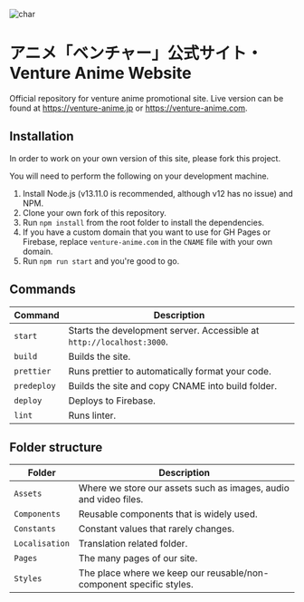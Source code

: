 ![char](images/char.jpg?raw=true 'char')

# アニメ「ベンチャー」公式サイト・Venture Anime Website

Official repository for venture anime promotional site. Live version can be found at https://venture-anime.jp or https://venture-anime.com.

## Installation

In order to work on your own version of this site, please fork this project.

You will need to perform the following on your development machine.

1. Install Node.js (v13.11.0 is recommended, although v12 has no issue) and NPM.
2. Clone your own fork of this repository.
3. Run `npm install` from the root folder to install the dependencies.
4. If you have a custom domain that you want to use for GH Pages or Firebase, replace `venture-anime.com` in the `CNAME` file with your own domain.
5. Run `npm run start` and you're good to go.

## Commands

| Command     | Description                                                           |
| ----------- | --------------------------------------------------------------------- |
| `start`     | Starts the development server. Accessible at `http://localhost:3000`. |
| `build`     | Builds the site.                                                      |
| `prettier`  | Runs prettier to automatically format your code.                      |
| `predeploy` | Builds the site and copy CNAME into build folder.                     |
| `deploy`    | Deploys to Firebase.                                                  |
| `lint`      | Runs linter.                                                          |

## Folder structure

| Folder         | Description                                                         |
| -------------- | ------------------------------------------------------------------- |
| `Assets`       | Where we store our assets such as images, audio and video files.    |
| `Components`   | Reusable components that is widely used.                            |
| `Constants`    | Constant values that rarely changes.                                |
| `Localisation` | Translation related folder.                                         |
| `Pages`        | The many pages of our site.                                         |
| `Styles`       | The place where we keep our reusable/non-component specific styles. |
